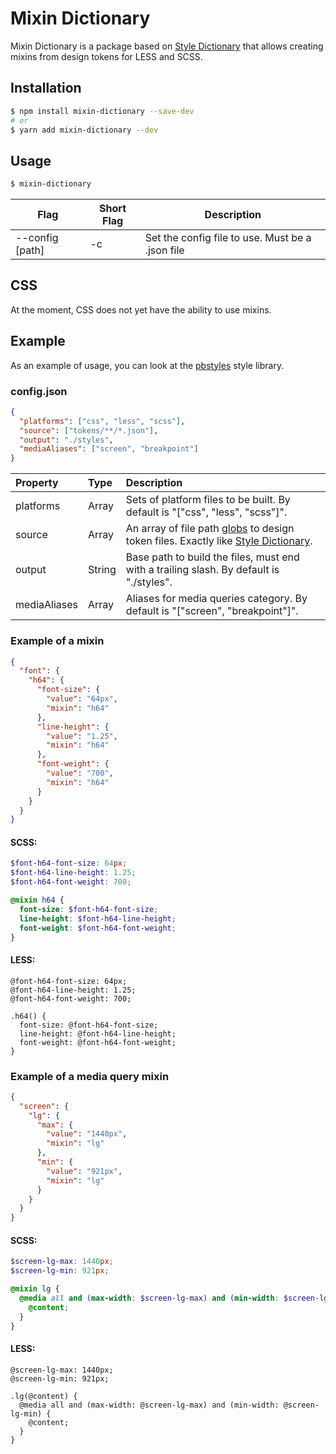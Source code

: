 # Mixin Dictionary

Mixin Dictionary is a package based on [Style Dictionary](https://github.com/amzn/style-dictionary) that allows creating mixins from design tokens for LESS and SCSS.

## Installation

```bash
$ npm install mixin-dictionary --save-dev
# or
$ yarn add mixin-dictionary --dev
```

## Usage

```bash
$ mixin-dictionary
```

| Flag              | Short Flag | Description                                      |
| ----------------- | ---------- | ------------------------------------------------ |
| --config \[path\] | -c         | Set the config file to use. Must be a .json file |

## CSS

At the moment, CSS does not yet have the ability to use mixins.

## Example

As an example of usage, you can look at the [pbstyles](https://github.com/prosazhin/pbstyles) style library.

### config.json

```json
{
  "platforms": ["css", "less", "scss"],
  "source": ["tokens/**/*.json"],
  "output": "./styles",
  "mediaAliases": ["screen", "breakpoint"]
}
```

| Property     | Type   | Description                                                                                                                                                          |
| :----------- | :----- | :------------------------------------------------------------------------------------------------------------------------------------------------------------------- |
| platforms    | Array  | Sets of platform files to be built. By default is "["css", "less", "scss"]".                                                                                         |
| source       | Array  | An array of file path [globs](https://github.com/isaacs/node-glob) to design token files. Exactly like [Style Dictionary](https://github.com/amzn/style-dictionary). |
| output       | String | Base path to build the files, must end with a trailing slash. By default is "./styles".                                                                              |
| mediaAliases | Array  | Aliases for media queries category. By default is "["screen", "breakpoint"]".                                                                                        |

### Example of a mixin

```json
{
  "font": {
    "h64": {
      "font-size": {
        "value": "64px",
        "mixin": "h64"
      },
      "line-height": {
        "value": "1.25",
        "mixin": "h64"
      },
      "font-weight": {
        "value": "700",
        "mixin": "h64"
      }
    }
  }
}
```

#### SCSS:

```scss
$font-h64-font-size: 64px;
$font-h64-line-height: 1.25;
$font-h64-font-weight: 700;

@mixin h64 {
  font-size: $font-h64-font-size;
  line-height: $font-h64-line-height;
  font-weight: $font-h64-font-weight;
}
```

#### LESS:

```less
@font-h64-font-size: 64px;
@font-h64-line-height: 1.25;
@font-h64-font-weight: 700;

.h64() {
  font-size: @font-h64-font-size;
  line-height: @font-h64-line-height;
  font-weight: @font-h64-font-weight;
}
```

### Example of a media query mixin

```json
{
  "screen": {
    "lg": {
      "max": {
        "value": "1440px",
        "mixin": "lg"
      },
      "min": {
        "value": "921px",
        "mixin": "lg"
      }
    }
  }
}
```

#### SCSS:

```scss
$screen-lg-max: 1440px;
$screen-lg-min: 921px;

@mixin lg {
  @media all and (max-width: $screen-lg-max) and (min-width: $screen-lg-min) {
    @content;
  }
}
```

#### LESS:

```less
@screen-lg-max: 1440px;
@screen-lg-min: 921px;

.lg(@content) {
  @media all and (max-width: @screen-lg-max) and (min-width: @screen-lg-min) {
    @content;
  }
}
```
